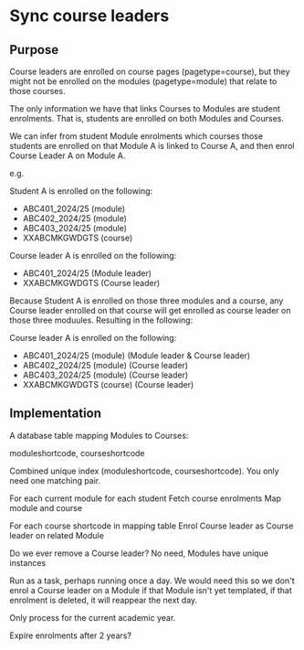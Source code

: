 # Sync course leaders

## Purpose

Course leaders are enrolled on course pages (pagetype=course), but they might not be enrolled on the modules (pagetype=module) that relate to those courses.

The only information we have that links Courses to Modules are student enrolments. That is, students are enrolled on both Modules and Courses.

We can infer from student Module enrolments which courses those students are enrolled on that Module A is linked to Course A, and then enrol Course Leader A on Module A.

e.g.

Student A is enrolled on the following:

- ABC401_2024/25 (module)
- ABC402_2024/25 (module)
- ABC403_2024/25 (module)
- XXABCMKGWDGTS (course)

Course leader A is enrolled on the following:

- ABC401_2024/25 (Module leader)
- XXABCMKGWDGTS (Course leader)

Because Student A is enrolled on those three modules and a course, any Course leader enrolled on that course will get enrolled as course leader on those three moduules. Resulting in the following:

Course leader A is enrolled on the following:

- ABC401_2024/25 (module) (Module leader & Course leader)
- ABC402_2024/25 (module) (Course leader)
- ABC403_2024/25 (module) (Course leader)
- XXABCMKGWDGTS (course) (Course leader)

## Implementation

A database table mapping Modules to Courses:

moduleshortcode, courseshortcode

Combined unique index (moduleshortcode, courseshortcode). You only need one matching pair.

For each current module
    for each student
        Fetch course enrolments
            Map module and course

For each course shortcode in mapping table
    Enrol Course leader as Course leader on related Module

Do we ever remove a Course leader?
    No need, Modules have unique instances

Run as a task, perhaps running once a day. We would need this so we don't enrol a Course leader on a Module if that Module isn't yet templated, if that enrolment is deleted, it will reappear the next day.

Only process for the current academic year.

Expire enrolments after 2 years?

